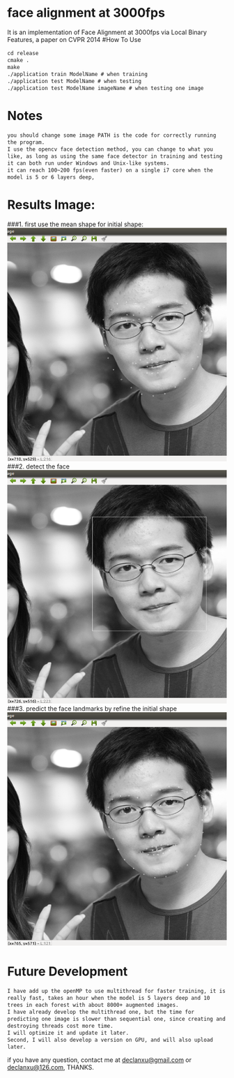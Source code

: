 # face alignment at 3000fps
It is an implementation of Face Alignment at 3000fps via Local Binary Features, a paper on CVPR 2014
#How To Use
```
cd release
cmake .
make
./application train ModelName # when training
./application test ModelName # when testing 
./application test ModelName imageName # when testing one image
```

# Notes
    you should change some image PATH is the code for correctly running the program.
    I use the opencv face detection method, you can change to what you like, as long as using the same face detector in training and testing
    it can both run under Windows and Unix-like systems.
    it can reach 100~200 fps(even faster) on a single i7 core when the model is 5 or 6 layers deep,

# Results Image:
###1. first use the mean shape for initial shape:
![](./initial.png)
###2. detect the face
![](./detect.png)
###3. predict the face landmarks by refine the initial shape
![](./final.png)


# Future Development
	I have add up the openMP to use multithread for faster training, it is really fast, takes an hour when the model is 5 layers deep and 10 trees in each forest with about 8000+ augmented images.
    I have already develop the multithread one, but the time for predicting one image is slower than sequential one, since creating and destroying threads cost more time.
    I will optimize it and update it later.
    Second, I will also develop a version on GPU, and will also upload later.

if you have any question, contact me at declanxu@gmail.com or declanxu@126.com, THANKS.
